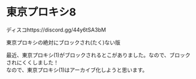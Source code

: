 # 東京プロキシ8

ディスコhttps://discord.gg/44y6tSA3bM

東京プロキシの絶対にブロックされ(たく)ない版

最近、東京プロキシ(1)がブロックされるとこがありました。なので、ブロックされにくくしました！<br>
なので、東京プロキシ(1)はアーカイブ化しようと思います。

